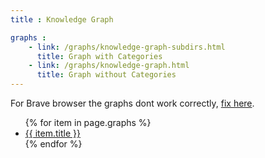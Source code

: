 ```yaml
---
title : Knowledge Graph

graphs :
    - link: /graphs/knowledge-graph-subdirs.html
      title: Graph with Categories
    - link: /graphs/knowledge-graph.html
      title: Graph without Categories
---
```


For Brave browser the graphs dont work correctly, [fix here](.././tutorials/force-graph-in-brave-browser-bug).

<ul>
   {% for item in page.graphs %}
      <li><a href="{{ item.link }}">{{ item.title }}</a></li>
   {% endfor %}
</ul>
